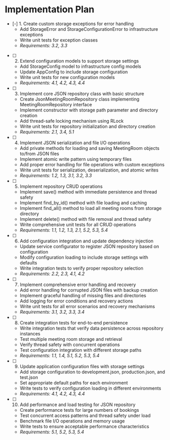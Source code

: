 # Implementation Plan

- [-] 1. Create custom storage exceptions for error handling
  - Add StorageError and StorageConfigurationError to infrastructure exceptions
  - Write unit tests for exception classes
  - _Requirements: 3.2, 3.3_

- [ ] 2. Extend configuration models to support storage settings
  - Add StorageConfig model to infrastructure config models
  - Update AppConfig to include storage configuration
  - Write unit tests for new configuration models
  - _Requirements: 4.1, 4.2, 4.3, 4.4_

- [ ] 3. Implement core JSON repository class with basic structure
  - Create JsonMeetingRoomRepository class implementing MeetingRoomRepository interface
  - Implement constructor with storage path parameter and directory creation
  - Add thread-safe locking mechanism using RLock
  - Write unit tests for repository initialization and directory creation
  - _Requirements: 2.1, 3.4, 5.1_

- [ ] 4. Implement JSON serialization and file I/O operations
  - Add private methods for loading and saving MeetingRoom objects to/from JSON files
  - Implement atomic write pattern using temporary files
  - Add proper error handling for file operations with custom exceptions
  - Write unit tests for serialization, deserialization, and atomic writes
  - _Requirements: 1.2, 1.3, 3.1, 3.2, 3.3_

- [ ] 5. Implement repository CRUD operations
  - Implement save() method with immediate persistence and thread safety
  - Implement find_by_id() method with file loading and caching
  - Implement find_all() method to load all meeting rooms from storage directory
  - Implement delete() method with file removal and thread safety
  - Write comprehensive unit tests for all CRUD operations
  - _Requirements: 1.1, 1.2, 1.3, 2.1, 5.2, 5.3, 5.4_

- [ ] 6. Add configuration integration and update dependency injection
  - Update service configurator to register JSON repository based on configuration
  - Modify configuration loading to include storage settings with defaults
  - Write integration tests to verify proper repository selection
  - _Requirements: 2.2, 2.3, 4.1, 4.2_

- [ ] 7. Implement comprehensive error handling and recovery
  - Add error handling for corrupted JSON files with backup creation
  - Implement graceful handling of missing files and directories
  - Add logging for error conditions and recovery actions
  - Write unit tests for all error scenarios and recovery mechanisms
  - _Requirements: 3.1, 3.2, 3.3, 3.4_

- [ ] 8. Create integration tests for end-to-end persistence
  - Write integration tests that verify data persistence across repository instances
  - Test multiple meeting room storage and retrieval
  - Verify thread safety with concurrent operations
  - Test configuration integration with different storage paths
  - _Requirements: 1.1, 1.4, 5.1, 5.2, 5.3, 5.4_

- [ ] 9. Update application configuration files with storage settings
  - Add storage configuration to development.json, production.json, and test.json
  - Set appropriate default paths for each environment
  - Write tests to verify configuration loading in different environments
  - _Requirements: 4.1, 4.2, 4.3, 4.4_

- [ ] 10. Add performance and load testing for JSON repository
  - Create performance tests for large numbers of bookings
  - Test concurrent access patterns and thread safety under load
  - Benchmark file I/O operations and memory usage
  - Write tests to ensure acceptable performance characteristics
  - _Requirements: 5.1, 5.2, 5.3, 5.4_